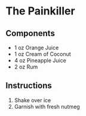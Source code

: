 # The Painkiller


## Components
* 1 oz Orange Juice
* 1 oz Cream of Coconut
* 4 oz Pineapple Juice
* 2 oz Rum


## Instructions
1. Shake over ice
2. Garnish with fresh nutmeg 
